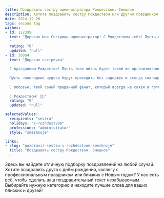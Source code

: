 ```yaml
---
title: Поздравить сестру администратора Рождеством. Смешное
description: Хотите поздравить сестру Рождеством или другим праздником? Наш ИИ создаст незабываемое поздравление, а вы обязательно выделитесь среди других.  
date: 2024-12-26
tags: second tag
wishes:
- id: 122399
  text: "Дорогая моя Сестрица-администратор! С Рождеством тебя! Пусть в твоей жизни будет столько же порядка и организованности, сколько и в твоем офисе, но с гораздо большим количеством подарков и меньше нервных посетителей!  Пусть Дед Мороз принесет тебе не только конфеты, но и волшебную палочку, которая  будет мгновенно решать все рабочие проблемы!  С праздником!
  "
  rating: "0"
  updated: "null"
- id: 30984
  text: "Дорогая сестричка!
  
  С праздником Рождества! Пусть твоя жизнь будет такой же организованной, как календари в твоих руках, а задачи — такими же легкими, как управление переполненной электронной почтой! Желаю, чтобы каждый день приносил тебе не только новые записи в ежедневнике, но и целую кучу радостных сюрпризов.
  
  Пусть новогодние чудеса будут приходить без задержек и всегда совпадать с твоими ожиданиями! А если вдруг что-то пойдет не так, не беда — у тебя есть наготове профессиональные навыки, чтобы разрулить любую ситуацию с улыбкой!
  
  С любовью, твой самый преданный фанат, который всегда на связи и готов назначить встречу за чашечкой чая!
  
  С Рождеством! 🎄✨"
  rating: "0"
  updated: "null"

selectedValues:
  recipients: "sestru"
  holidays: "s-rozhdestvom"
  professions: "administrator"
  style: "smeshnoje"

links:
- slug: "pozdravit-sestru-s-rozhdestvom-smeshnoje"
  title: "Поздравить сестру Рождеством. Смешное"
---
```


Здесь вы найдете отличную подборку поздравлений на любой случай.
Хотите поздравить друга с днём рождения, коллегу с профессиональным праздником или близких с Новым годом? У нас есть всё, чтобы сделать ваш поздравительный текст незабываемым. Выбирайте нужную категорию и находите лучшие слова для ваших близких и друзей!
